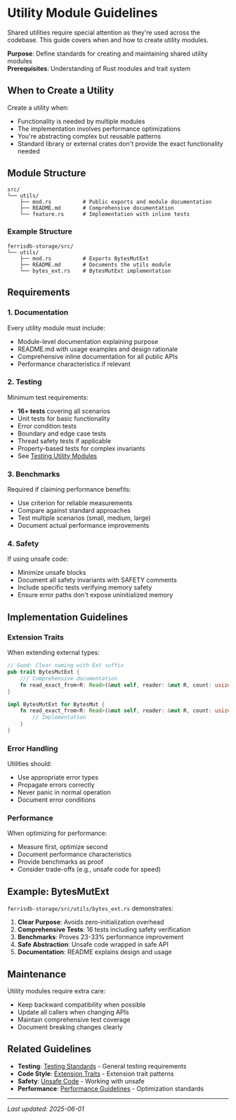 # Utility Module Guidelines

Shared utilities require special attention as they're used across the codebase. This guide covers when and how to create utility modules.

**Purpose**: Define standards for creating and maintaining shared utility modules  
**Prerequisites**: Understanding of Rust modules and trait system

## When to Create a Utility

Create a utility when:

- Functionality is needed by multiple modules
- The implementation involves performance optimizations
- You're abstracting complex but reusable patterns
- Standard library or external crates don't provide the exact functionality needed

## Module Structure

```
src/
└── utils/
    ├── mod.rs          # Public exports and module documentation
    ├── README.md       # Comprehensive documentation
    └── feature.rs      # Implementation with inline tests
```

### Example Structure

```
ferrisdb-storage/src/
└── utils/
    ├── mod.rs          # Exports BytesMutExt
    ├── README.md       # Documents the utils module
    └── bytes_ext.rs    # BytesMutExt implementation
```

## Requirements

### 1. Documentation

Every utility module must include:

- Module-level documentation explaining purpose
- README.md with usage examples and design rationale
- Comprehensive inline documentation for all public APIs
- Performance characteristics if relevant

### 2. Testing

Minimum test requirements:

- **16+ tests** covering all scenarios
- Unit tests for basic functionality
- Error condition tests
- Boundary and edge case tests
- Thread safety tests if applicable
- Property-based tests for complex invariants
- See [Testing Utility Modules](../workflow/testing.md#testing-utility-modules)

### 3. Benchmarks

Required if claiming performance benefits:

- Use criterion for reliable measurements
- Compare against standard approaches
- Test multiple scenarios (small, medium, large)
- Document actual performance improvements

### 4. Safety

If using unsafe code:

- Minimize unsafe blocks
- Document all safety invariants with SAFETY comments
- Include specific tests verifying memory safety
- Ensure error paths don't expose uninitialized memory

## Implementation Guidelines

### Extension Traits

When extending external types:

```rust
// Good: Clear naming with Ext suffix
pub trait BytesMutExt {
    /// Comprehensive documentation
    fn read_exact_from<R: Read>(&mut self, reader: &mut R, count: usize) -> io::Result<()>;
}

impl BytesMutExt for BytesMut {
    fn read_exact_from<R: Read>(&mut self, reader: &mut R, count: usize) -> io::Result<()> {
        // Implementation
    }
}
```

### Error Handling

Utilities should:

- Use appropriate error types
- Propagate errors correctly
- Never panic in normal operation
- Document error conditions

### Performance

When optimizing for performance:

- Measure first, optimize second
- Document performance characteristics
- Provide benchmarks as proof
- Consider trade-offs (e.g., unsafe code for speed)

## Example: BytesMutExt

`ferrisdb-storage/src/utils/bytes_ext.rs` demonstrates:

1. **Clear Purpose**: Avoids zero-initialization overhead
2. **Comprehensive Tests**: 16 tests including safety verification
3. **Benchmarks**: Proves 23-33% performance improvement
4. **Safe Abstraction**: Unsafe code wrapped in safe API
5. **Documentation**: README explains design and usage

## Maintenance

Utility modules require extra care:

- Keep backward compatibility when possible
- Update all callers when changing APIs
- Maintain comprehensive test coverage
- Document breaking changes clearly

## Related Guidelines

- **Testing**: [Testing Standards](../workflow/testing.md) - General testing requirements
- **Code Style**: [Extension Traits](code-style.md#extension-traits) - Extension trait patterns
- **Safety**: [Unsafe Code](idiomatic-rust.md#unsafe-code) - Working with unsafe
- **Performance**: [Performance Guidelines](../technical/performance.md) - Optimization standards

---

_Last updated: 2025-06-01_
